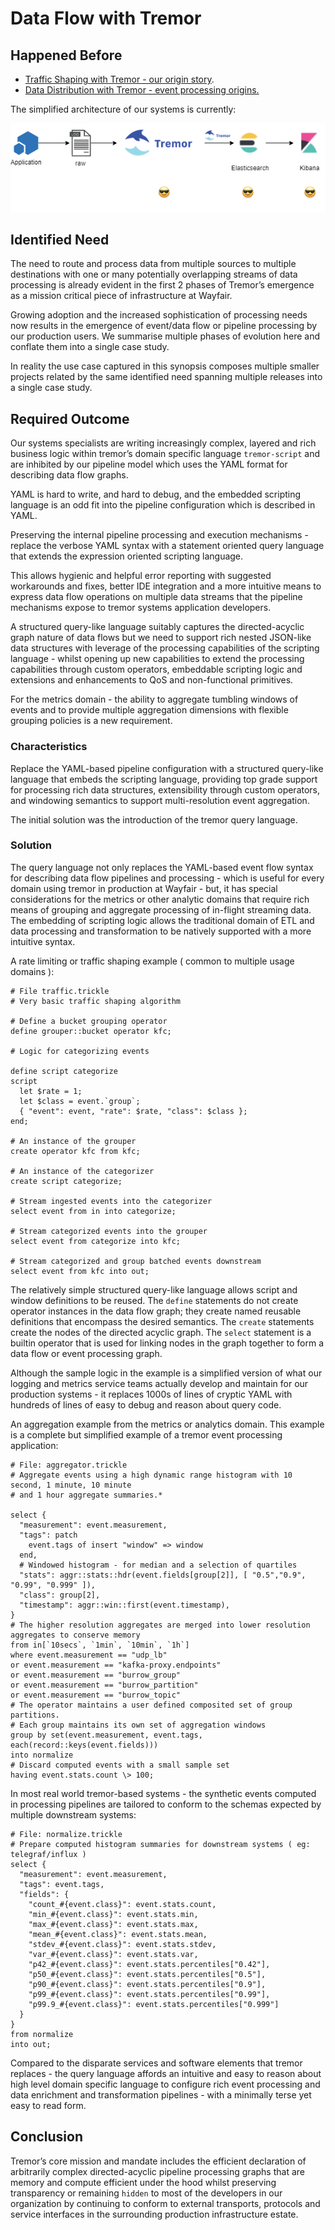# Data Flow with Tremor

## Happened Before

* [Traffic Shaping with Tremor - our origin story](./traffic-shaping).
* [Data Distribution with Tremor - event processing origins.](./data-distribution)
  
The simplified architecture of our systems is currently:  
  
![old pipeline](./media/data-flow/image1.png)


## Identified Need

The need to route and process data from multiple sources to multiple
destinations with one or many potentially overlapping streams of data
processing is already evident in the first 2 phases of Tremor’s
emergence as a mission critical piece of infrastructure at Wayfair.

Growing adoption and the increased sophistication of processing needs
now results in the emergence of event/data flow or pipeline processing
by our production users. We summarise multiple phases of evolution here
and conflate them into a single case study.  
  
In reality the use case captured in this synopsis composes multiple
smaller projects related by the same identified need spanning multiple
releases into a single case study.

## Required Outcome

Our systems specialists are writing increasingly complex, layered and
rich business logic within tremor’s domain specific language
`tremor-script` and are inhibited by our pipeline model which uses the
YAML format for describing data flow graphs.

YAML is hard to write, and hard to debug, and the embedded scripting
language is an odd fit into the pipeline configuration which is
described in YAML.

Preserving the internal pipeline processing and execution mechanisms -
replace the verbose YAML syntax with a statement oriented query language
that extends the expression oriented scripting language.  
  
This allows hygienic and helpful error reporting with suggested
workarounds and fixes, better IDE integration and a more intuitive means
to express data flow operations on multiple data streams that the
pipeline mechanisms expose to tremor systems application developers.  
  
A structured query-like language suitably captures the directed-acyclic
graph nature of data flows but we need to support rich nested JSON-like
data structures with leverage of the processing capabilities of the
scripting language - whilst opening up new capabilities to extend the
processing capabilities through custom operators, embeddable scripting
logic and extensions and enhancements to QoS and non-functional
primitives.

For the metrics domain - the ability to aggregate tumbling windows of
events and to provide multiple aggregation dimensions with flexible
grouping policies is a new requirement.

### Characteristics

Replace the YAML-based pipeline configuration with a structured
query-like language that embeds the scripting language, providing top
grade support for processing rich data structures, extensibility through
custom operators, and windowing semantics to support multi-resolution
event aggregation.

The initial solution was the introduction of the tremor query language.

### Solution

The query language not only replaces the YAML-based event flow syntax
for describing data flow pipelines and processing - which is useful for
every domain using tremor in production at Wayfair - but, it has special
considerations for the metrics or other analytic domains that require
rich means of grouping and aggregate processing of in-flight streaming
data. The embedding of scripting logic allows the traditional domain of
ETL and data processing and transformation to be natively supported with
a more intuitive syntax.

A rate limiting or traffic shaping example ( common to multiple usage
domains ):

```trickle
# File traffic.trickle
# Very basic traffic shaping algorithm

# Define a bucket grouping operator
define grouper::bucket operator kfc;

# Logic for categorizing events

define script categorize
script
  let $rate = 1;
  let $class = event.`group`;
  { "event": event, "rate": $rate, "class": $class };
end;

# An instance of the grouper
create operator kfc from kfc;

# An instance of the categorizer
create script categorize;

# Stream ingested events into the categorizer
select event from in into categorize;

# Stream categorized events into the grouper
select event from categorize into kfc;

# Stream categorized and group batched events downstream
select event from kfc into out;
```

The relatively simple structured query-like language allows script and
window definitions to be reused. The `define` statements do not create
operator instances in the data flow graph; they create named reusable
definitions that encompass the desired semantics. The `create`
statements create the nodes of the directed acyclic graph. The
`select` statement is a builtin operator that is used for linking
nodes in the graph together to form a data flow or event processing
graph.

Although the sample logic in the example is a simplified version of what
our logging and metrics service teams actually develop and maintain for
our production systems - it replaces 1000s of lines of cryptic YAML with
hundreds of lines of easy to debug and reason about query code.

An aggregation example from the metrics or analytics domain. This example
is a complete but simplified example of a tremor event processing application:  

```trickle  
# File: aggregator.trickle
# Aggregate events using a high dynamic range histogram with 10 second, 1 minute, 10 minute
# and 1 hour aggregate summaries.*

select {
  "measurement": event.measurement,
  "tags": patch
    event.tags of insert "window" => window 
  end,
  # Windowed histogram - for median and a selection of quartiles
  "stats": aggr::stats::hdr(event.fields[group[2]], [ "0.5","0.9", "0.99", "0.999" ]),
  "class": group[2],
  "timestamp": aggr::win::first(event.timestamp),
}
# The higher resolution aggregates are merged into lower resolution aggregates to conserve memory
from in[`10secs`, `1min`, `10min`, `1h`]
where event.measurement == "udp_lb"
or event.measurement == "kafka-proxy.endpoints"
or event.measurement == "burrow_group"
or event.measurement == "burrow_partition"
or event.measurement == "burrow_topic"
# The operator maintains a user defined composited set of group partitions.
# Each group maintains its own set of aggregation windows
group by set(event.measurement, event.tags,
each(record::keys(event.fields)))
into normalize
# Discard computed events with a small sample set
having event.stats.count \> 100;
```

In most real world tremor-based systems - the synthetic events computed
in processing pipelines are tailored to conform to the schemas expected
by multiple downstream systems:  

```trickle  
# File: normalize.trickle
# Prepare computed histogram summaries for downstream systems ( eg: telegraf/influx )
select {
  "measurement": event.measurement,
  "tags": event.tags,
  "fields": {
    "count_#{event.class}": event.stats.count,
    "min_#{event.class}": event.stats.min,
    "max_#{event.class}": event.stats.max,
    "mean_#{event.class}": event.stats.mean,
    "stdev_#{event.class}": event.stats.stdev,
    "var_#{event.class}": event.stats.var,
    "p42_#{event.class}": event.stats.percentiles["0.42"],
    "p50_#{event.class}": event.stats.percentiles["0.5"],
    "p90_#{event.class}": event.stats.percentiles["0.9"],
    "p99_#{event.class}": event.stats.percentiles["0.99"],
    "p99.9_#{event.class}": event.stats.percentiles["0.999"]
  }
}
from normalize
into out;
```

Compared to the disparate services and software elements that tremor
replaces - the query language affords an intuitive and easy to reason
about high level domain specific language to configure rich event
processing and data enrichment and transformation pipelines - with a
minimally terse yet easy to read form.

## Conclusion

Tremor’s core mission and mandate includes the efficient declaration of
arbitrarily complex directed-acyclic pipeline processing graphs that are
memory and compute efficient under the hood whilst preserving
transparency or remaining `hidden` to most of the developers in our
organization by continuing to conform to external transports, protocols
and service interfaces in the surrounding production infrastructure
estate.
